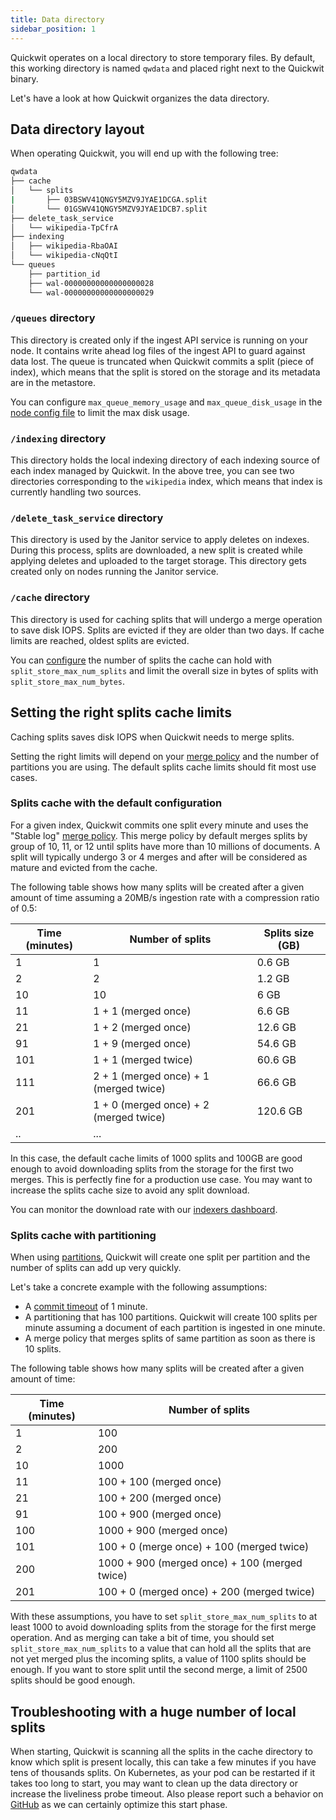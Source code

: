 ```yaml
---
title: Data directory
sidebar_position: 1
---
```


Quickwit operates on a local directory to store temporary files. By default, this working directory is named `qwdata` and placed right next to the Quickwit binary.

Let's have a look at how Quickwit organizes the data directory.

## Data directory layout

When operating Quickwit, you will end up with the following tree:

```bash
qwdata
├── cache
│   └── splits
|       ├── 03BSWV41QNGY5MZV9JYAE1DCGA.split
│       └── 01GSWV41QNGY5MZV9JYAE1DCB7.split
├── delete_task_service
│   └── wikipedia-TpCfrA
├── indexing
│   ├── wikipedia-RbaOAI
│   └── wikipedia-cNqQtI
└── queues
    ├── partition_id
    ├── wal-00000000000000000028
    └── wal-00000000000000000029
```

### `/queues` directory
 
This directory is created only if the ingest API service is running on your node. It contains write ahead log files of the ingest API to guard against data lost.
The queue is truncated when Quickwit commits a split (piece of index), which means that the split is stored on the storage and its metadata are in the metastore.

You can configure `max_queue_memory_usage` and `max_queue_disk_usage` in the [node config file](../configuration/node-config.md#ingest-api-configuration) to limit the max disk usage.

### `/indexing` directory

This directory holds the local indexing directory of each indexing source of each index managed by Quickwit. In the above tree, you can see two directories corresponding to the `wikipedia` index, which means that index is currently handling two sources.


### `/delete_task_service` directory

This directory is used by the Janitor service to apply deletes on indexes. During this process, splits are downloaded, a new split is created while applying deletes and uploaded to the target storage. This directory gets created only on nodes running the Janitor service.

### `/cache` directory

This directory is used for caching splits that will undergo a merge operation to save disk IOPS. Splits are evicted if they are older than two days. If cache limits are reached, oldest splits are evicted.

You can [configure](../configuration/node-config#indexer-configuration) the number of splits the cache can hold with `split_store_max_num_splits` and limit the overall size in bytes of splits with `split_store_max_num_bytes`.


## Setting the right splits cache limits

Caching splits saves disk IOPS when Quickwit needs to merge splits.

Setting the right limits will depend on your [merge policy](../configuration/index-config.md#merge-policies) and the number of partitions you are using. The default splits cache limits should fit most use cases.

### Splits cache with the default configuration

For a given index, Quickwit commits one split every minute and uses the "Stable log" [merge policy](../configuration/index-config.md#merge-policies). This merge policy by default merges splits by group of 10, 11, or 12 until splits have more than 10 millions of documents. A split will typically undergo 3 or 4 merges and after will be considered as mature and evicted from the cache.

The following table shows how many splits will be created after a given amount of time assuming a 20MB/s ingestion rate with a compression ratio of 0.5:

| Time (minutes) | Number of splits                       | Splits size (GB) |
| -------------- | -------------------------------------- | ----------- |
| 1              | 1                                      | 0.6 GB      |
| 2              | 2                                      | 1.2 GB      |
| 10             | 10                                     | 6 GB        |
| 11             | 1 + 1 (merged once)                    | 6.6 GB      |
| 21             | 1 + 2 (merged once)                    | 12.6 GB     |
| 91             | 1 + 9 (merged once)                    | 54.6 GB     |
| 101            | 1 + 1 (merged twice)                   | 60.6 GB     |
| 111            | 2 + 1 (merged once) + 1 (merged twice) | 66.6 GB     |
| 201            | 1 + 0 (merged once) + 2 (merged twice) | 120.6 GB    |
| ..             | ...                                    |             |

In this case, the default cache limits of 1000 splits and 100GB are good enough to avoid downloading splits from the storage for the first two merges. This is perfectly fine for a production use case. You may want to increase the splits cache size to avoid any split download.

You can monitor the download rate with our [indexers dashboard](monitoring.md).

### Splits cache with partitioning

When using [partitions](../overview/concepts/querying.md#partitioning), Quickwit will create one split per partition and the number of splits can add up very quickly.

Let's take a concrete example with the following assumptions:
- A [commit timeout](../configuration/index-config.md#indexing-settings) of 1 minute.
- A partitioning that has 100 partitions. Quickwit will create 100 splits per minute assuming a document of each partition is ingested in one minute.
- A merge policy that merges splits of same partition as soon as there is 10 splits.

The following table shows how many splits will be created after a given amount of time:

| Time (minutes) | Number of splits |
| ------------ | ---------------- |
| 1            | 100              |
| 2            | 200              |
| 10           | 1000             |
| 11           | 100 + 100 (merged once) |
| 21           | 100 + 200 (merged once) |
| 91           | 100 + 900 (merged once) |
| 100          | 1000 + 900 (merged once) |
| 101          | 100 + 0 (merge once) + 100 (merged twice) |
| 200          | 1000 + 900 (merged once) + 100 (merged twice) |
| 201          | 100 + 0 (merged once) + 200 (merged twice) |

With these assumptions, you have to set `split_store_max_num_splits` to at least 1000 to avoid downloading splits from the storage for the first merge operation. And as merging can take a bit of time, you should set `split_store_max_num_splits` to a value that can hold all the splits that are not yet merged plus the incoming splits, a value of 1100 splits should be enough. If you want to store split until the second merge, a limit of 2500 splits should be good enough.

## Troubleshooting with a huge number of local splits

When starting, Quickwit is scanning all the splits in the cache directory to know which split is present locally, this can take a few minutes if you have tens of thousands splits. On Kubernetes, as your pod can be restarted if it takes too long to start, you may want to clean up the data directory or increase the liveliness probe timeout.
Also please report such a behavior on [GitHub](https://github.com/quickwit-oss/quickwit) as we can certainly optimize this start phase.

